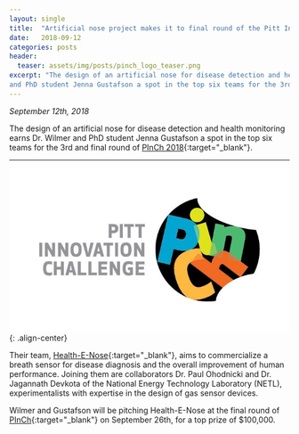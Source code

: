 ```yaml
---
layout: single
title:  "Artificial nose project makes it to final round of the Pitt Innovation Challenge (PInCh)."
date:   2018-09-12
categories: posts
header:
  teaser: assets/img/posts/pinch_logo_teaser.png
excerpt: "The design of an artificial nose for disease detection and health monitoring earns Dr. Wilmer
and PhD student Jenna Gustafson a spot in the top six teams for the 3rd and final round of PInCh 2018."
---
```

*September 12th, 2018*

The design of an artificial nose for disease detection and health monitoring earns Dr. Wilmer
and PhD student Jenna Gustafson a spot in the top six teams for the 3rd and final round of [PInCh 2018](https://www.youtube.com/watch?v=-8mOXJJsBVA){:target="_blank"}.

---------
![award_image](/assets/img/posts/pinch_logo.jpg){: .align-center}

Their team, [Health-E-Nose](https://www.youtube.com/watch?v=ZUC0e-4XCZ0&t=2s){:target="_blank"}, aims to
commercialize a breath sensor for disease diagnosis and the overall improvement of human performance. Joining them
are collaborators Dr. Paul Ohodnicki and Dr. Jagannath Devkota of the National Energy Technology Laboratory (NETL),
experimentalists with expertise in the design of gas sensor devices.

Wilmer and Gustafson will be pitching Health-E-Nose at the final round of [PInCh](http://www.pinch.pitt.edu/index.htm){:target="_blank"} on September 26th, for a top prize of $100,000.
